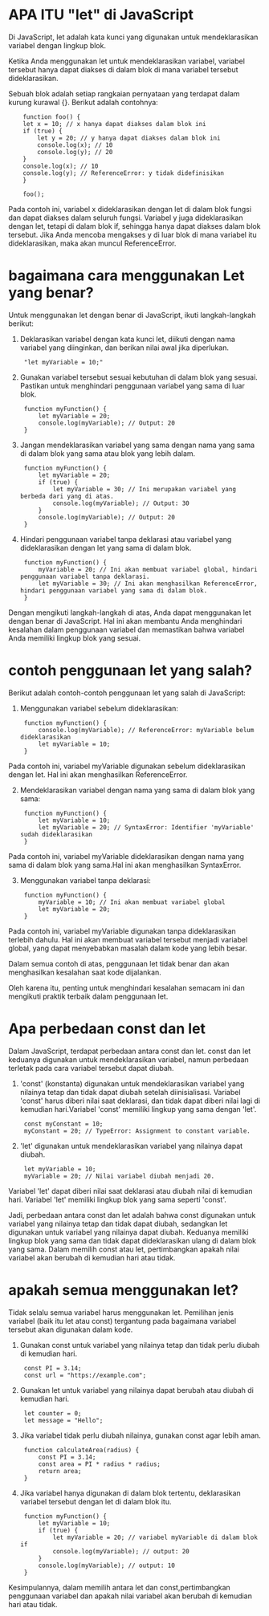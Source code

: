 # APA ITU "let" di JavaScript
    
 Di JavaScript, let adalah kata kunci yang digunakan untuk mendeklarasikan variabel dengan lingkup blok. 


Ketika Anda menggunakan let untuk mendeklarasikan variabel, 
variabel tersebut hanya dapat diakses di dalam blok di mana variabel tersebut dideklarasikan. 


Sebuah blok adalah setiap rangkaian pernyataan yang terdapat dalam kurung kurawal {}.
Berikut adalah contohnya:

        function foo() {
        let x = 10; // x hanya dapat diakses dalam blok ini
        if (true) {
            let y = 20; // y hanya dapat diakses dalam blok ini
            console.log(x); // 10
            console.log(y); // 20
        }
        console.log(x); // 10
        console.log(y); // ReferenceError: y tidak didefinisikan
        }

        foo();

Pada contoh ini, variabel x dideklarasikan dengan let di dalam blok fungsi dan dapat diakses dalam seluruh fungsi. 
Variabel y juga dideklarasikan dengan let, tetapi di dalam blok if, sehingga hanya dapat diakses dalam blok tersebut. 
Jika Anda mencoba mengakses y di luar blok di mana variabel itu dideklarasikan, maka akan muncul ReferenceError.

# bagaimana cara menggunakan Let yang benar?
Untuk menggunakan let dengan benar di JavaScript, ikuti langkah-langkah berikut:
1. Deklarasikan variabel dengan kata kunci let, diikuti dengan nama variabel yang diinginkan, dan berikan nilai awal jika diperlukan.

        "let myVariable = 10;"

2. Gunakan variabel tersebut sesuai kebutuhan di dalam blok yang sesuai. Pastikan untuk menghindari penggunaan variabel yang sama di luar blok.

        function myFunction() {
            let myVariable = 20;
            console.log(myVariable); // Output: 20
        }

3. Jangan mendeklarasikan variabel yang sama dengan nama yang sama di dalam blok yang sama atau blok yang lebih dalam.

        function myFunction() {
            let myVariable = 20;
            if (true) {
                let myVariable = 30; // Ini merupakan variabel yang berbeda dari yang di atas.
                console.log(myVariable); // Output: 30
            }
            console.log(myVariable); // Output: 20
        }

4. Hindari penggunaan variabel tanpa deklarasi atau variabel yang dideklarasikan dengan let yang sama di dalam blok.

        function myFunction() {
            myVariable = 20; // Ini akan membuat variabel global, hindari penggunaan variabel tanpa deklarasi.
            let myVariable = 30; // Ini akan menghasilkan ReferenceError, hindari penggunaan variabel yang sama di dalam blok.
        }

Dengan mengikuti langkah-langkah di atas, Anda dapat menggunakan let dengan benar di JavaScript. Hal ini akan membantu Anda menghindari kesalahan dalam penggunaan variabel dan memastikan bahwa variabel Anda memiliki lingkup blok yang sesuai.

# contoh penggunaan let yang salah?
Berikut adalah contoh-contoh penggunaan let yang salah di JavaScript:

1. Menggunakan variabel sebelum dideklarasikan:

        function myFunction() {
            console.log(myVariable); // ReferenceError: myVariable belum dideklarasikan
            let myVariable = 10;
        }

Pada contoh ini, variabel myVariable digunakan sebelum dideklarasikan dengan let. Hal ini akan menghasilkan ReferenceError.

2. Mendeklarasikan variabel dengan nama yang sama di dalam blok yang sama:

        function myFunction() {
            let myVariable = 10;
            let myVariable = 20; // SyntaxError: Identifier 'myVariable' sudah dideklarasikan
        }

Pada contoh ini, variabel myVariable dideklarasikan dengan nama yang sama di dalam blok yang sama.Hal ini akan menghasilkan SyntaxError.

3. Menggunakan variabel tanpa deklarasi:

        function myFunction() {
            myVariable = 10; // Ini akan membuat variabel global
            let myVariable = 20;
        }

Pada contoh ini, variabel myVariable digunakan tanpa dideklarasikan terlebih dahulu. Hal ini akan membuat variabel tersebut menjadi variabel global, yang dapat menyebabkan masalah dalam kode yang lebih besar.

Dalam semua contoh di atas, penggunaan let tidak benar dan akan menghasilkan kesalahan saat kode dijalankan. 

Oleh karena itu, penting untuk menghindari kesalahan semacam ini dan mengikuti praktik terbaik dalam penggunaan let.

# Apa perbedaan const dan let
Dalam JavaScript, terdapat perbedaan antara const dan let. const dan let keduanya digunakan untuk mendeklarasikan variabel, 
namun perbedaan terletak pada cara variabel tersebut dapat diubah.

1. 'const' (konstanta) digunakan untuk mendeklarasikan variabel yang nilainya tetap dan tidak dapat diubah setelah diinisialisasi. 
Variabel 'const' harus diberi nilai saat deklarasi, dan tidak dapat diberi nilai lagi di kemudian hari.Variabel 'const' memiliki lingkup yang sama dengan 'let'.

        const myConstant = 10;
        myConstant = 20; // TypeError: Assignment to constant variable.

2. 'let' digunakan untuk mendeklarasikan variabel yang nilainya dapat diubah.

        let myVariable = 10;
        myVariable = 20; // Nilai variabel diubah menjadi 20.

Variabel 'let' dapat diberi nilai saat deklarasi atau diubah nilai di kemudian hari. 
Variabel 'let' memiliki lingkup blok yang sama seperti 'const'.

Jadi, perbedaan antara const dan let adalah bahwa const digunakan untuk variabel yang nilainya tetap dan tidak dapat diubah, 
sedangkan let digunakan untuk variabel yang nilainya dapat diubah. 
Keduanya memiliki lingkup blok yang sama dan tidak dapat dideklarasikan ulang di dalam blok yang sama. 
Dalam memilih const atau let, pertimbangkan apakah nilai variabel akan berubah di kemudian hari atau tidak.

# apakah semua menggunakan let?
Tidak selalu semua variabel harus menggunakan let. 
Pemilihan jenis variabel (baik itu let atau const) tergantung pada bagaimana variabel tersebut akan digunakan dalam kode.

1. Gunakan const untuk variabel yang nilainya tetap dan tidak perlu diubah di kemudian hari.

        const PI = 3.14;
        const url = "https://example.com";

2. Gunakan let untuk variabel yang nilainya dapat berubah atau diubah di kemudian hari.

        let counter = 0;
        let message = "Hello";
 
3. Jika variabel tidak perlu diubah nilainya, gunakan const agar lebih aman.

        function calculateArea(radius) {
            const PI = 3.14;
            const area = PI * radius * radius;
            return area;
        }

4. Jika variabel hanya digunakan di dalam blok tertentu, deklarasikan variabel tersebut dengan let di dalam blok itu.

        function myFunction() {
            let myVariable = 10;
            if (true) {
                let myVariable = 20; // variabel myVariable di dalam blok if
                console.log(myVariable); // output: 20
            }
            console.log(myVariable); // output: 10
        }


Kesimpulannya, dalam memilih antara let dan const,pertimbangkan penggunaan variabel dan apakah nilai variabel akan berubah di kemudian hari atau tidak.